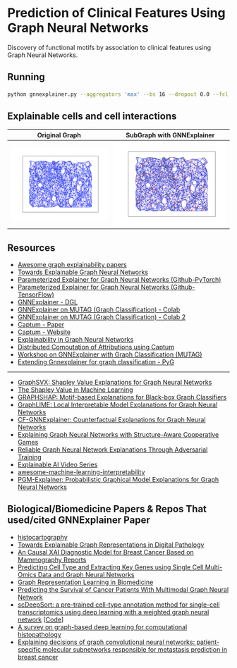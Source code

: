 # Prediction of Clinical Features Using Graph Neural Networks

Discovery of functional motifs by association to clinical features using Graph Neural Networks. 

## Running

```bash
python gnnexplainer.py --aggregators 'max' --bs 16 --dropout 0.0 --fcl 256 --gcn_h 64 --model PNAConv --num_of_ff_layers 1 --num_of_gcn_layers 2 --scalers 'identity' --idx 10
```
## Explainable cells and cell interactions


| Original Graph                                                                                              | SubGraph with GNNExplainer                                                                                                |
|------------------------------------------------------------------------------------------------------------|--------------------------------------------------------------------------------------------------------------------|
| ![Original Graph](https://github.com/saezlab/GNNClinicalOutcomePrediction/blob/main/plots/original_graphs/original_graph_28_50_0.001_regression_individual_feature.png) | ![QualitativeResults](https://github.com/saezlab/GNNClinicalOutcomePrediction/blob/main/plots/subgraphs/subgraph_28_50_0.001_regression_individual_feature.png) |


## Resources

* [Awesome graph explainability papers](https://github.com/flyingdoog/awesome-graph-explainability-papers)
* [Towards Explainable Graph Neural Networks](https://towardsdatascience.com/towards-explainable-graph-neural-networks-45f5e3912dd0)
* [Parameterized Explainer for Graph Neural Networks (Github-PyTorch)](https://github.com/LarsHoldijk/RE-ParameterizedExplainerForGraphNeuralNetworks)
* [Parameterized Explainer for Graph Neural Networks (Github-TensorFlow)](https://github.com/flyingdoog/PGExplainer)
* [GNNExplainer - DGL](https://docs.dgl.ai/en/0.8.x/generated/dgl.nn.pytorch.explain.GNNExplainer.html)
* [GNNExplainer on MUTAG (Graph Classification) - Colab](https://colab.research.google.com/drive/14GPEIR7uRz50K9E_p9OUwjSOig0ZOB_E?usp=sharing)
* [GNNExplainer on MUTAG (Graph Classification) - Colab 2](https://colab.research.google.com/drive/1fLJbFPz0yMCQg81DdCP5I8jXw9LoggKO?usp=sharing#scrollTo=g35SSQ3oukNM)
* [Captum - Paper](https://arxiv.org/pdf/2009.07896.pdf)
* [Captum - Website](https://captum.ai/)
* [Explainability in Graph Neural Networks](https://mars-tin.github.io/archives/reading/gnn_explain/)
* [Distributed Computation of Attributions using Captum](https://github.com/pytorch/captum/blob/master/tutorials/Distributed_Attribution.ipynb)
* [Workshop on GNNExplainer with Graph Classification (MUTAG)](https://colab.research.google.com/github/VisiumCH/AMLD-2021-Graphs/blob/master/notebooks/workshop_notebook.ipynb#scrollTo=aSnkQfG4gnsc)
* [Extending Gnnexplainer for graph classification - PyG](https://github.com/pyg-team/pytorch_geometric/pull/2597)
----------
* [GraphSVX: Shapley Value Explanations for Graph Neural Networks](https://arxiv.org/abs/2104.10482)
* [The Shapley Value in Machine Learning](https://arxiv.org/abs/2202.05594)
* [GRAPHSHAP: Motif-based Explanations for Black-box Graph Classifiers](https://arxiv.org/abs/2202.08815)
* [GraphLIME: Local Interpretable Model Explanations for Graph Neural Networks](https://ieeexplore.ieee.org/abstract/document/9811416?casa_token=LKVeyUFi1BEAAAAA:JXLkxY4qYRKiF-06Uh4tFz-Bsj_w_Do17CJLTq1afciKtHkq42Snkg-ttkaySm5LkAQmrI61rx1R)
* [CF-GNNExplainer: Counterfactual Explanations for Graph Neural Networks](https://proceedings.mlr.press/v151/lucic22a.html)
* [Explaining Graph Neural Networks with Structure-Aware Cooperative Games](https://arxiv.org/abs/2201.12380)
* [Reliable Graph Neural Network Explanations Through Adversarial Training](https://arxiv.org/abs/2106.13427)
* [Explainable AI Video Series](https://www.youtube.com/watch?v=OZJ1IgSgP9E&list=PLV8yxwGOxvvovp-j6ztxhF3QcKXT6vORU)
* [awesome-machine-learning-interpretability](https://github.com/jphall663/awesome-machine-learning-interpretability)
* [PGM-Explainer: Probabilistic Graphical Model Explanations for Graph Neural Networks](https://par.nsf.gov/servlets/purl/10200285)

Biological/Biomedicine Papers & Repos That used/cited GNNExplainer Paper
----------
* [histocartography](https://github.com/histocartography/histocartography)
* [Towards Explainable Graph Representations in Digital Pathology](https://arxiv.org/pdf/2007.00311.pdf)
* [An Causal XAI Diagnostic Model for Breast Cancer Based on Mammography Reports](https://ieeexplore.ieee.org/abstract/document/9669648?casa_token=n5V-TdpnRC4AAAAA:ykLyVwcFQ1EtF0A4ihXMxcisKndreyb7xdlXtiu5UMPA_RYUlFmBtMDEz03n98r_2Lf6hFV01dK2)
* [Predicting Cell Type and Extracting Key Genes using Single Cell Multi-Omics Data and Graph Neural Networks](https://cs.brown.edu/research/pubs/theses/ugrad/2022/zaki.hossam.pdf)
* [Graph Representation Learning in Biomedicine](https://arxiv.org/pdf/2104.04883.pdf)
* [Predicting the Survival of Cancer Patients With Multimodal Graph Neural Network](https://ieeexplore.ieee.org/abstract/document/9440752?casa_token=xZ71hc0rjT0AAAAA:wl7e1yWd3G7N3SQv6rNji2b6z1jy86yCjbdjLMiSDL2TuOyXZE6GezHz-z94RCBVWxgfhOJRjY4F)
* [scDeepSort: a pre-trained cell-type annotation method for single-cell transcriptomics using deep learning with a weighted graph neural network](https://academic.oup.com/nar/article/49/21/e122/6368052?login=true) [[Code](https://github.com/ZJUFanLab/scDeepSort)]
* [A survey on graph-based deep learning for computational histopathology](https://www.sciencedirect.com/science/article/pii/S0895611121001762)
* [Explaining decisions of graph convolutional neural networks: patient-specific molecular subnetworks responsible for metastasis prediction in breast cancer](https://link.springer.com/article/10.1186/s13073-021-00845-7)


